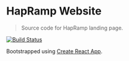 # HapRamp Website

> Source code for HapRamp landing page.

[![Build Status](https://travis-ci.org/hapramp/hapramp-website.svg?branch=master)](https://travis-ci.org/hapramp/hapramp-website)

Bootstrapped using [Create React App](https://github.com/facebook/create-react-app).
